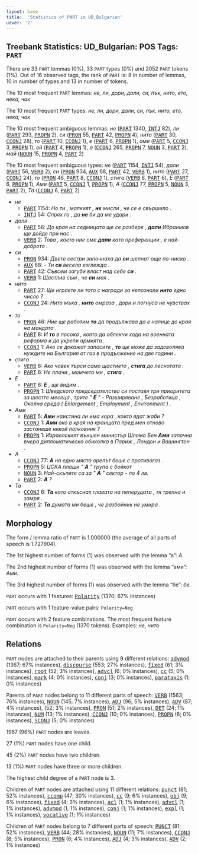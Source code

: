 ```yaml
---
layout: base
title:  'Statistics of PART in UD_Bulgarian'
udver: '2'
---
```


## Treebank Statistics: UD_Bulgarian: POS Tags: `PART`

There are 33 `PART` lemmas (0%), 33 `PART` types (0%) and 2052 `PART` tokens (1%).
Out of 16 observed tags, the rank of `PART` is: 8 in number of lemmas, 10 in number of types and 13 in number of tokens.

The 10 most frequent `PART` lemmas: <em>не, ли, дори, дали, си, пък, нито, ето, нека, чак</em>

The 10 most frequent `PART` types:  <em>не, ли, дори, дали, си, пък, нито, ето, нека, чак</em>

The 10 most frequent ambiguous lemmas: <em>не</em> (<tt><a href="bg-pos-PART.html">PART</a></tt> 1340, <tt><a href="bg-pos-INTJ.html">INTJ</a></tt> 82), <em>ли</em> (<tt><a href="bg-pos-PART.html">PART</a></tt> 293, <tt><a href="bg-pos-PROPN.html">PROPN</a></tt> 2), <em>си</em> (<tt><a href="bg-pos-PRON.html">PRON</a></tt> 55, <tt><a href="bg-pos-PART.html">PART</a></tt> 42, <tt><a href="bg-pos-PROPN.html">PROPN</a></tt> 4), <em>нито</em> (<tt><a href="bg-pos-PART.html">PART</a></tt> 30, <tt><a href="bg-pos-CCONJ.html">CCONJ</a></tt> 28), <em>то</em> (<tt><a href="bg-pos-PART.html">PART</a></tt> 10, <tt><a href="bg-pos-CCONJ.html">CCONJ</a></tt> 1), <em>е</em> (<tt><a href="bg-pos-PART.html">PART</a></tt> 6, <tt><a href="bg-pos-PROPN.html">PROPN</a></tt> 1), <em>ами</em> (<tt><a href="bg-pos-PART.html">PART</a></tt> 5, <tt><a href="bg-pos-CCONJ.html">CCONJ</a></tt> 3, <tt><a href="bg-pos-PROPN.html">PROPN</a></tt> 1), <em>ей</em> (<tt><a href="bg-pos-PART.html">PART</a></tt> 4, <tt><a href="bg-pos-PROPN.html">PROPN</a></tt> 1), <em>а</em> (<tt><a href="bg-pos-CCONJ.html">CCONJ</a></tt> 265, <tt><a href="bg-pos-PROPN.html">PROPN</a></tt> 7, <tt><a href="bg-pos-NOUN.html">NOUN</a></tt> 3, <tt><a href="bg-pos-PART.html">PART</a></tt> 2), <em>май</em> (<tt><a href="bg-pos-NOUN.html">NOUN</a></tt> 15, <tt><a href="bg-pos-PROPN.html">PROPN</a></tt> 4, <tt><a href="bg-pos-PART.html">PART</a></tt> 2)

The 10 most frequent ambiguous types:  <em>не</em> (<tt><a href="bg-pos-PART.html">PART</a></tt> 1154, <tt><a href="bg-pos-INTJ.html">INTJ</a></tt> 54), <em>дали</em> (<tt><a href="bg-pos-PART.html">PART</a></tt> 56, <tt><a href="bg-pos-VERB.html">VERB</a></tt> 2), <em>си</em> (<tt><a href="bg-pos-PRON.html">PRON</a></tt> 934, <tt><a href="bg-pos-AUX.html">AUX</a></tt> 68, <tt><a href="bg-pos-PART.html">PART</a></tt> 42, <tt><a href="bg-pos-VERB.html">VERB</a></tt> 1), <em>нито</em> (<tt><a href="bg-pos-PART.html">PART</a></tt> 27, <tt><a href="bg-pos-CCONJ.html">CCONJ</a></tt> 24), <em>то</em> (<tt><a href="bg-pos-PRON.html">PRON</a></tt> 46, <tt><a href="bg-pos-PART.html">PART</a></tt> 8, <tt><a href="bg-pos-CCONJ.html">CCONJ</a></tt> 1), <em>стига</em> (<tt><a href="bg-pos-VERB.html">VERB</a></tt> 8, <tt><a href="bg-pos-PART.html">PART</a></tt> 6), <em>Е</em> (<tt><a href="bg-pos-PART.html">PART</a></tt> 6, <tt><a href="bg-pos-PROPN.html">PROPN</a></tt> 1), <em>Ами</em> (<tt><a href="bg-pos-PART.html">PART</a></tt> 5, <tt><a href="bg-pos-CCONJ.html">CCONJ</a></tt> 1, <tt><a href="bg-pos-PROPN.html">PROPN</a></tt> 1), <em>А</em> (<tt><a href="bg-pos-CCONJ.html">CCONJ</a></tt> 77, <tt><a href="bg-pos-PROPN.html">PROPN</a></tt> 5, <tt><a href="bg-pos-NOUN.html">NOUN</a></tt> 3, <tt><a href="bg-pos-PART.html">PART</a></tt> 2), <em>Та</em> (<tt><a href="bg-pos-CCONJ.html">CCONJ</a></tt> 6, <tt><a href="bg-pos-PART.html">PART</a></tt> 2)


* <em>не</em>
  * <tt><a href="bg-pos-PART.html">PART</a></tt> 1154: <em>Но ти , малкият , <b>не</b> мисли , че се е свършило .</em>
  * <tt><a href="bg-pos-INTJ.html">INTJ</a></tt> 54: <em>Спрях го , да <b>не</b> би да ме удари .</em>
* <em>дали</em>
  * <tt><a href="bg-pos-PART.html">PART</a></tt> 56: <em>До края на седмицата ще се разбере , <b>дали</b> Ибраимов ще дойде при нас .</em>
  * <tt><a href="bg-pos-VERB.html">VERB</a></tt> 2: <em>Това , което ние сме <b>дали</b> като преференции , е най-доброто .</em>
* <em>си</em>
  * <tt><a href="bg-pos-PRON.html">PRON</a></tt> 934: <em>Двете сестри започнаха да <b>си</b> шепнат още по-ниско .</em>
  * <tt><a href="bg-pos-AUX.html">AUX</a></tt> 68: <em>- Ти <b>си</b> весела изглежда .</em>
  * <tt><a href="bg-pos-PART.html">PART</a></tt> 42: <em>Съвсем загуби власт над себе <b>си</b> .</em>
  * <tt><a href="bg-pos-VERB.html">VERB</a></tt> 1: <em>Щастлив съм , че <b>си</b> моя .</em>
* <em>нито</em>
  * <tt><a href="bg-pos-PART.html">PART</a></tt> 27: <em>Ще играете ли тото с награди за непознали <b>нито</b> едно число ?</em>
  * <tt><a href="bg-pos-CCONJ.html">CCONJ</a></tt> 24: <em>Нито мъка , <b>нито</b> омраза , дори и погнуса не чувствах .</em>
* <em>то</em>
  * <tt><a href="bg-pos-PRON.html">PRON</a></tt> 46: <em>Ние ще работим <b>то</b> да продължава да е налице до края на мандата .</em>
  * <tt><a href="bg-pos-PART.html">PART</a></tt> 8: <em>И <b>то</b> в посока , която да облекчи хода на военната реформа и да укрепи армията .</em>
  * <tt><a href="bg-pos-CCONJ.html">CCONJ</a></tt> 1: <em>Ако се докажат запасите , <b>то</b> ще може да задоволява нуждите на България от газ в продължение на две години .</em>
* <em>стига</em>
  * <tt><a href="bg-pos-VERB.html">VERB</a></tt> 8: <em>Ако човек търси само щастието , <b>стига</b> до леснотата .</em>
  * <tt><a href="bg-pos-PART.html">PART</a></tt> 6: <em>Не плачи , момчето ми , <b>стига</b> .</em>
* <em>Е</em>
  * <tt><a href="bg-pos-PART.html">PART</a></tt> 6: <em><b>Е</b> , ще видим .</em>
  * <tt><a href="bg-pos-PROPN.html">PROPN</a></tt> 1: <em>Шведското председателство си поставя три приоритета за шестте месеца , трите " <b>Е</b> " - Разширяване , Безработица , Околна среда ( Enlargement , Employment , Environment ) .</em>
* <em>Ами</em>
  * <tt><a href="bg-pos-PART.html">PART</a></tt> 5: <em><b>Ами</b> наистина ли има хора , които ядат жаби ?</em>
  * <tt><a href="bg-pos-CCONJ.html">CCONJ</a></tt> 1: <em><b>Ами</b> ако в края на краищата пред мен отново застанеше някой полковник ?</em>
  * <tt><a href="bg-pos-PROPN.html">PROPN</a></tt> 1: <em>Израелският външен министър Шломо Бен <b>Ами</b> започна вчера дипломатическа обиколка в Париж , Лондон и Вашингтон .</em>
* <em>А</em>
  * <tt><a href="bg-pos-CCONJ.html">CCONJ</a></tt> 77: <em><b>А</b> на едно място орелът беше с противогаз .</em>
  * <tt><a href="bg-pos-PROPN.html">PROPN</a></tt> 5: <em>ЦСКА плаши " <b>А</b> " група с бойкот</em>
  * <tt><a href="bg-pos-NOUN.html">NOUN</a></tt> 3: <em>Най-скъпите са за " <b>А</b> " сектор - по 4 лв.</em>
  * <tt><a href="bg-pos-PART.html">PART</a></tt> 2: <em><b>А</b> ?</em>
* <em>Та</em>
  * <tt><a href="bg-pos-CCONJ.html">CCONJ</a></tt> 6: <em><b>Та</b> като откъснах главата на пеперудата , тя трепна и замря .</em>
  * <tt><a href="bg-pos-PART.html">PART</a></tt> 2: <em><b>Та</b> думата ми беше , че разбойник не умира .</em>

## Morphology

The form / lemma ratio of `PART` is 1.000000 (the average of all parts of speech is 1.727904).

The 1st highest number of forms (1) was observed with the lemma “а”: <em>А</em>.

The 2nd highest number of forms (1) was observed with the lemma “ами”: <em>Ами</em>.

The 3rd highest number of forms (1) was observed with the lemma “бе”: <em>бе</em>.

`PART` occurs with 1 features: <tt><a href="bg-feat-Polarity.html">Polarity</a></tt> (1370; 67% instances)

`PART` occurs with 1 feature-value pairs: `Polarity=Neg`

`PART` occurs with 2 feature combinations.
The most frequent feature combination is `Polarity=Neg` (1370 tokens).
Examples: <em>не, нито</em>


## Relations

`PART` nodes are attached to their parents using 9 different relations: <tt><a href="bg-dep-advmod.html">advmod</a></tt> (1367; 67% instances), <tt><a href="bg-dep-discourse.html">discourse</a></tt> (553; 27% instances), <tt><a href="bg-dep-fixed.html">fixed</a></tt> (61; 3% instances), <tt><a href="bg-dep-root.html">root</a></tt> (52; 3% instances), <tt><a href="bg-dep-advcl.html">advcl</a></tt> (6; 0% instances), <tt><a href="bg-dep-cc.html">cc</a></tt> (5; 0% instances), <tt><a href="bg-dep-mark.html">mark</a></tt> (4; 0% instances), <tt><a href="bg-dep-conj.html">conj</a></tt> (3; 0% instances), <tt><a href="bg-dep-parataxis.html">parataxis</a></tt> (1; 0% instances)

Parents of `PART` nodes belong to 11 different parts of speech: <tt><a href="bg-pos-VERB.html">VERB</a></tt> (1563; 76% instances), <tt><a href="bg-pos-NOUN.html">NOUN</a></tt> (145; 7% instances), <tt><a href="bg-pos-ADJ.html">ADJ</a></tt> (96; 5% instances), <tt><a href="bg-pos-ADV.html">ADV</a></tt> (87; 4% instances),  (52; 3% instances), <tt><a href="bg-pos-PRON.html">PRON</a></tt> (51; 2% instances), <tt><a href="bg-pos-DET.html">DET</a></tt> (24; 1% instances), <tt><a href="bg-pos-NUM.html">NUM</a></tt> (13; 1% instances), <tt><a href="bg-pos-CCONJ.html">CCONJ</a></tt> (10; 0% instances), <tt><a href="bg-pos-PROPN.html">PROPN</a></tt> (6; 0% instances), <tt><a href="bg-pos-SCONJ.html">SCONJ</a></tt> (5; 0% instances)

1967 (96%) `PART` nodes are leaves.

27 (1%) `PART` nodes have one child.

45 (2%) `PART` nodes have two children.

13 (1%) `PART` nodes have three or more children.

The highest child degree of a `PART` node is 3.

Children of `PART` nodes are attached using 11 different relations: <tt><a href="bg-dep-punct.html">punct</a></tt> (81; 52% instances), <tt><a href="bg-dep-ccomp.html">ccomp</a></tt> (47; 30% instances), <tt><a href="bg-dep-cc.html">cc</a></tt> (9; 6% instances), <tt><a href="bg-dep-obj.html">obj</a></tt> (9; 6% instances), <tt><a href="bg-dep-fixed.html">fixed</a></tt> (4; 3% instances), <tt><a href="bg-dep-acl.html">acl</a></tt> (1; 1% instances), <tt><a href="bg-dep-advcl.html">advcl</a></tt> (1; 1% instances), <tt><a href="bg-dep-advmod.html">advmod</a></tt> (1; 1% instances), <tt><a href="bg-dep-conj.html">conj</a></tt> (1; 1% instances), <tt><a href="bg-dep-expl.html">expl</a></tt> (1; 1% instances), <tt><a href="bg-dep-vocative.html">vocative</a></tt> (1; 1% instances)

Children of `PART` nodes belong to 7 different parts of speech: <tt><a href="bg-pos-PUNCT.html">PUNCT</a></tt> (81; 52% instances), <tt><a href="bg-pos-VERB.html">VERB</a></tt> (44; 28% instances), <tt><a href="bg-pos-NOUN.html">NOUN</a></tt> (11; 7% instances), <tt><a href="bg-pos-CCONJ.html">CCONJ</a></tt> (8; 5% instances), <tt><a href="bg-pos-PRON.html">PRON</a></tt> (6; 4% instances), <tt><a href="bg-pos-ADJ.html">ADJ</a></tt> (4; 3% instances), <tt><a href="bg-pos-ADV.html">ADV</a></tt> (2; 1% instances)

